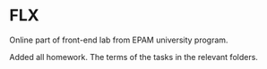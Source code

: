 # FLX

Online part of front-end lab from EPAM university program.

Added all homework.
The terms of the tasks in the relevant folders.